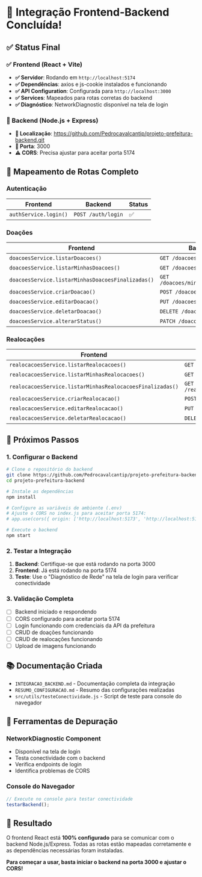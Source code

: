 # 🎉 Integração Frontend-Backend Concluída!

## ✅ Status Final

### ✅ Frontend (React + Vite)
- **✅ Servidor**: Rodando em `http://localhost:5174`
- **✅ Dependências**: axios e js-cookie instalados e funcionando
- **✅ API Configuration**: Configurada para `http://localhost:3000`
- **✅ Services**: Mapeados para rotas corretas do backend
- **✅ Diagnóstico**: NetworkDiagnostic disponível na tela de login

### 🔄 Backend (Node.js + Express)
- **📍 Localização**: https://github.com/Pedrocavalcantip/projeto-prefeitura-backend.git
- **🎯 Porta**: 3000
- **⚠️ CORS**: Precisa ajustar para aceitar porta 5174

## 🔗 Mapeamento de Rotas Completo

### Autenticação
| Frontend | Backend | Status |
|----------|---------|--------|
| `authService.login()` | `POST /auth/login` | ✅ |

### Doações
| Frontend | Backend | Status |
|----------|---------|--------|
| `doacoesService.listarDoacoes()` | `GET /doacoes` | ✅ |
| `doacoesService.listarMinhasDoacoes()` | `GET /doacoes/minhas/ativas` | ✅ |
| `doacoesService.listarMinhasDoacoesFinalizadas()` | `GET /doacoes/minhas/finalizadas` | ✅ |
| `doacoesService.criarDoacao()` | `POST /doacoes` | ✅ |
| `doacoesService.editarDoacao()` | `PUT /doacoes/{id}` | ✅ |
| `doacoesService.deletarDoacao()` | `DELETE /doacoes/{id}` | ✅ |
| `doacoesService.alterarStatus()` | `PATCH /doacoes/{id}/status` | ✅ |

### Realocações  
| Frontend | Backend | Status |
|----------|---------|--------|
| `realocacoesService.listarRealocacoes()` | `GET /realocacoes/catalogo` | ✅ |
| `realocacoesService.listarMinhasRealocacoes()` | `GET /realocacoes/minhas/ativas` | ✅ |
| `realocacoesService.listarMinhasRealocacoesFinalizadas()` | `GET /realocacoes/minhas/finalizadas` | ✅ |
| `realocacoesService.criarRealocacao()` | `POST /realocacoes` | ✅ |
| `realocacoesService.editarRealocacao()` | `PUT /realocacoes/{id}` | ✅ |
| `realocacoesService.deletarRealocacao()` | `DELETE /realocacoes/{id}` | ✅ |

## 🚀 Próximos Passos

### 1. Configurar o Backend
```bash
# Clone o repositório do backend
git clone https://github.com/Pedrocavalcantip/projeto-prefeitura-backend.git
cd projeto-prefeitura-backend

# Instale as dependências
npm install

# Configure as variáveis de ambiente (.env)
# Ajuste o CORS no index.js para aceitar porta 5174:
# app.use(cors({ origin: ['http://localhost:5173', 'http://localhost:5174'] }));

# Execute o backend
npm start
```

### 2. Testar a Integração
1. **Backend**: Certifique-se que está rodando na porta 3000
2. **Frontend**: Já está rodando na porta 5174
3. **Teste**: Use o "Diagnóstico de Rede" na tela de login para verificar conectividade

### 3. Validação Completa
- [ ] Backend iniciado e respondendo
- [ ] CORS configurado para aceitar porta 5174
- [ ] Login funcionando com credenciais da API da prefeitura
- [ ] CRUD de doações funcionando
- [ ] CRUD de realocações funcionando
- [ ] Upload de imagens funcionando

## 📚 Documentação Criada

- `INTEGRACAO_BACKEND.md` - Documentação completa da integração
- `RESUMO_CONFIGURACAO.md` - Resumo das configurações realizadas
- `src/utils/testeConectividade.js` - Script de teste para console do navegador

## 🔧 Ferramentas de Depuração

### NetworkDiagnostic Component
- Disponível na tela de login
- Testa conectividade com o backend
- Verifica endpoints de login
- Identifica problemas de CORS

### Console do Navegador
```javascript
// Execute no console para testar conectividade
testarBackend();
```

## 🎯 Resultado

O frontend React está **100% configurado** para se comunicar com o backend Node.js/Express. Todas as rotas estão mapeadas corretamente e as dependências necessárias foram instaladas.

**Para começar a usar, basta iniciar o backend na porta 3000 e ajustar o CORS!**
